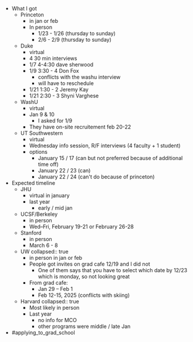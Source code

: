 - What I got
	- Princeton
		- in jan or feb
		- In person
			- 1/23 - 1/26 (thursday to sunday)
			- 2/6 - 2/9 (thursday to sunday)
	- Duke
		- virtual
		- 4 30 min interviews
		- 1/7 4-4:30 dave sherwood
		- 1/9 3:30 - 4 Don Fox
			- conflicts with the washu interview
			- will have to reschedule
		- 1/21 1:30 - 2 Jeremy Kay
		- 1/21 2:30 - 3 Shyni Varghese
	- WashU
		- virtual
		- Jan 9 & 10
			- I asked for 1/9
		- They have on-site recruitement feb 20-22
	- UT Southwestern
		- virtual
		- Wednesday info session, R/F interviews (4 faculty + 1 student)
		- options
			- January 15 / 17 (can but not preferred because of additional time off)
			- January 22 / 23 (can)
			- January 22 / 24 (can't do because of princeton)
- Expected timeline
	- JHU
		- virtual in january
		- last year
			- early / mid jan
	- UCSF/Berkeley
		- in person
		- Wed–Fri, February 19-21 or February 26-28
	- Stanford
		- in person
		- March 6 - 8
	- UW
	  collapsed:: true
		- in person in jan or feb
		- People got invites on grad cafe 12/19 and I did not
			- One of them says that you have to select which date by 12/23 which is monday, so not looking great
		- From grad cafe:
			- Jan 29 – Feb 1
			- Feb 12-15, 2025 (conflicts with skiing)
	- Harvard
	  collapsed:: true
		- Most likely in person
		- Last year
			- no info for MCO
			- other programs were middle / late Jan
- #applying_to_grad_school